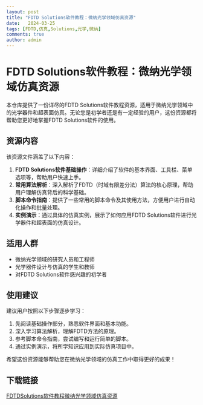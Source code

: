 ```yaml
---
layout: post
title: "FDTD Solutions软件教程：微纳光学领域仿真资源"
date:   2024-03-25
tags: [FDTD,仿真,Solutions,光学,微纳]
comments: true
author: admin
---
```

# FDTD Solutions软件教程：微纳光学领域仿真资源

本仓库提供了一份详尽的FDTD Solutions软件教程资源，适用于微纳光学领域中的光学器件和超表面仿真。无论您是初学者还是有一定经验的用户，这份资源都将帮助您更好地掌握FDTD Solutions软件的使用。

## 资源内容

该资源文件涵盖了以下内容：

1. **FDTD Solutions软件基础操作**：详细介绍了软件的基本界面、工具栏、菜单选项等，帮助用户快速上手。
2. **常用算法解析**：深入解析了FDTD（时域有限差分法）算法的核心原理，帮助用户理解仿真背后的科学基础。
3. **脚本命令指南**：提供了一些常用的脚本命令及其使用方法，方便用户进行自动化操作和批量处理。
4. **实例演示**：通过具体的仿真实例，展示了如何应用FDTD Solutions软件进行光学器件和超表面的仿真设计。

## 适用人群

- 微纳光学领域的研究人员和工程师
- 光学器件设计与仿真的学生和教师
- 对FDTD Solutions软件感兴趣的初学者

## 使用建议

建议用户按照以下步骤逐步学习：

1. 先阅读基础操作部分，熟悉软件界面和基本功能。
2. 深入学习算法解析，理解FDTD方法的原理。
3. 参考脚本命令指南，尝试编写和运行简单的脚本。
4. 通过实例演示，将所学知识应用到实际仿真项目中。

希望这份资源能够帮助您在微纳光学领域的仿真工作中取得更好的成果！

## 下载链接

[FDTDSolutions软件教程微纳光学领域仿真资源](https://pan.quark.cn/s/50629e1280a9)